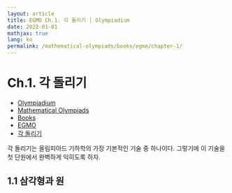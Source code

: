 ```yaml
---
layout: article
title: EGMO Ch.1. 각 돌리기 | Olympiadium
date: 2022-01-01
mathjax: true
lang: ko
permalink: /mathematical-olympiads/books/egmo/chapter-1/
---
```

# Ch.1. 각 돌리기

<ul class="breadcrumb">
	<li><a href="{{ site.url }}">Olympiadium</a></li> 
	<li><a href="{{ site.url }}mathematical-olympiads/">Mathematical Olympiads</a></li>
	<li><a href="{{ site.url }}mathematical-olympiads/books/">Books</a></li>
	<li><a href="{{ site.url }}mathematical-olympiads/books/egmo/">EGMO</a></li>
	<li><a href="{{ site.url }}mathematical-olympiads/books/egmo/chapter-1">각 돌리기</a></li>
</ul>

각 돌리기는 올림피아드 기하학의 가장 기본적인 기술 중 하나이다. 그렇기에 이 기술을 첫 단원에서 완벽하게 익히도록 하자. 

## 1.1 삼각형과 원

